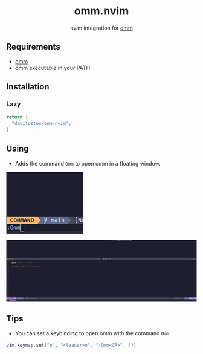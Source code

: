 <h1 align="center">
    omm.nvim
</h1>

<p align="center">
    nvim integration for <a href="https://github.com/dhth/omm">omm</a>
</p>

## Requirements

- [omm](https://github.com/dhth/omm)
- omm executable in your PATH

## Installation

### Lazy

```lua
return {
  "davitostes/omm-nvim",
}
```

## Using

- Adds the command `Omm` to open omm in a floating window.

![Command](./images/command.png)

![Window](./images/window.png)

## Tips

- You can set a keybinding to open omm with the command `Omm`:

```lua
vim.keymap.set("n", "<leader>o", ":Omm<CR>", {})
```
